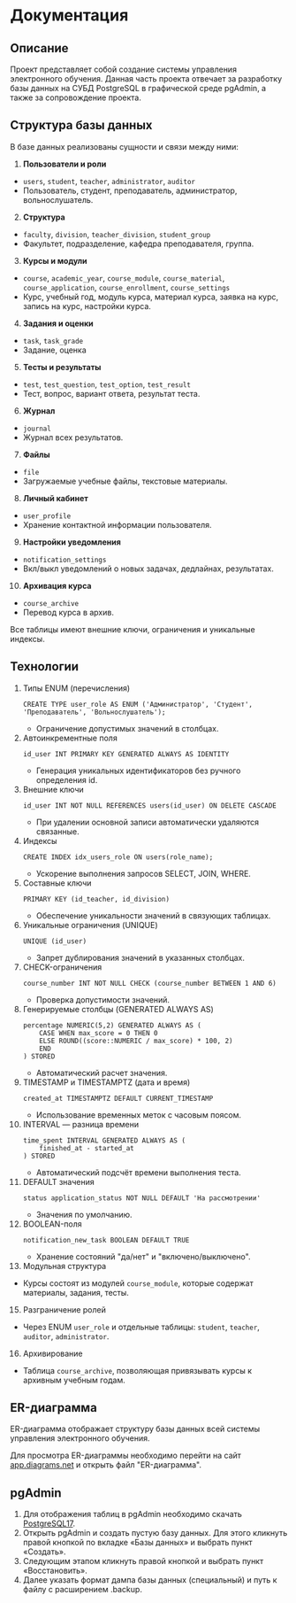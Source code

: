 # Документация

## Описание
Проект представляет собой создание системы управления электронного обучения. Данная часть проекта отвечает за разработку базы данных на СУБД PostgreSQL в графической среде pgAdmin, а также за сопровождение проекта.

## Структура базы данных
В базе данных реализованы сущности и связи между ними:
1. **Пользователи и роли**
- `users`, `student`, `teacher`, `administrator`, `auditor`
- Пользователь, студент, преподаватель, администратор, вольнослушатель.
2. **Структура**
- `faculty`, `division`, `teacher_division`, `student_group`
- Факультет, подразделение, кафедра преподавателя, группа.
3. **Курсы и модули**
- `course`, `academic_year`, `course_module`, `course_material`, `course_application`, `course_enrollment`, `course_settings`
- Курс, учебный год, модуль курса, материал курса, заявка на курс, запись на курс, настройки курса.
4. **Задания и оценки**
- `task`, `task_grade`
- Задание, оценка
5. **Тесты и результаты**
- `test`, `test_question`, `test_option`, `test_result`
- Тест, вопрос, вариант ответа, результат теста.
6. **Журнал**
- `journal`
- Журнал всех результатов.
7. **Файлы**
- `file`
- Загружаемые учебные файлы, текстовые материалы.
8. **Личный кабинет**
- `user_profile`
- Хранение контактной информации пользователя.
9. **Настройки уведомления**
- `notification_settings`
- Вкл/выкл уведомлений о новых задачах, дедлайнах, результатах.
10. **Архивация курса**
- `course_archive`
- Перевод курса в архив.

Все таблицы имеют внешние ключи, ограничения и уникальные индексы.

## Технологии
1. Типы ENUM (перечисления)
   ```
   CREATE TYPE user_role AS ENUM ('Администратор', 'Студент', 'Преподаватель', 'Вольнослушатель');
   ```
   - Ограничение допустимых значений в столбцах.
3. Автоинкрементные поля
   ```
   id_user INT PRIMARY KEY GENERATED ALWAYS AS IDENTITY
   ```
   - Генерация уникальных идентификаторов без ручного определения id.
4. Внешние ключи
   ```
   id_user INT NOT NULL REFERENCES users(id_user) ON DELETE CASCADE
   ```
   - При удалении основной записи автоматически удаляются связанные.
5. Индексы
   ```
   CREATE INDEX idx_users_role ON users(role_name);
   ```
   - Ускорение выполнения запросов SELECT, JOIN, WHERE.
6. Составные ключи
    ```
    PRIMARY KEY (id_teacher, id_division)
    ```
    - Обеспечение уникальности значений в связующих таблицах.
7. Уникальные ограничения (UNIQUE)
    ```
    UNIQUE (id_user)
    ```
    - Запрет дублирования значений в указанных столбцах.
8. CHECK-ограничения
    ```
    course_number INT NOT NULL CHECK (course_number BETWEEN 1 AND 6)
    ```
    - Проверка допустимости значений.
9. Генерируемые столбцы (GENERATED ALWAYS AS)
    ```
    percentage NUMERIC(5,2) GENERATED ALWAYS AS (
        CASE WHEN max_score = 0 THEN 0 
        ELSE ROUND((score::NUMERIC / max_score) * 100, 2) 
        END
    ) STORED
    ```
    - Автоматический расчет значения.
10. TIMESTAMP и TIMESTAMPTZ (дата и время)
    ```
    created_at TIMESTAMPTZ DEFAULT CURRENT_TIMESTAMP
    ```
    - Использование временных меток с часовым поясом.
11. INTERVAL — разница времени
    ```
    time_spent INTERVAL GENERATED ALWAYS AS (
        finished_at - started_at
    ) STORED
    ```
    - Автоматический подсчёт времени выполнения теста.
12. DEFAULT значения
    ```
    status application_status NOT NULL DEFAULT 'На рассмотрении'
    ```
    - Значения по умолчанию.
13. BOOLEAN-поля
    ```
    notification_new_task BOOLEAN DEFAULT TRUE
    ```
    - Хранение состояний "да/нет" и "включено/выключено".
14. Модульная структура
- Курсы состоят из модулей `course_module`, которые содержат материалы, задания, тесты.
15. Разграничение ролей
- Через ENUM `user_role` и отдельные таблицы: `student`, `teacher`, `auditor`, `administrator`.
16. Архивирование
- Таблица `course_archive`, позволяющая привязывать курсы к архивным учебным годам.

## ER-диаграмма
ER-диаграмма отображает структуру базы данных всей системы управления электронного обучения.

Для просмотра ER-диаграммы необходимо перейти на сайт [app.diagrams.net](https://app.diagrams.net/) и открыть файл "ER-диаграмма".

## pgAdmin
1. Для отображения таблиц в pgAdmin необходимо скачать [PostgreSQL17](https://www.postgresql.org/download/windows/).
2. Открыть pgAdmin и создать пустую базу данных. Для этого кликнуть правой кнопкой по вкладке «Базы данных» и выбрать пункт «Создать».
3. Следующим этапом кликнуть правой кнопкой и выбрать пункт «Восстановить».
4. Далее указать формат дампа базы данных (специальный) и путь к файлу с расширением .backup.
